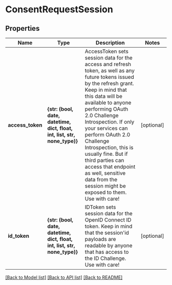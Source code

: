 # ConsentRequestSession


## Properties
Name | Type | Description | Notes
------------ | ------------- | ------------- | -------------
**access_token** | **{str: (bool, date, datetime, dict, float, int, list, str, none_type)}** | AccessToken sets session data for the access and refresh token, as well as any future tokens issued by the refresh grant. Keep in mind that this data will be available to anyone performing OAuth 2.0 Challenge Introspection. If only your services can perform OAuth 2.0 Challenge Introspection, this is usually fine. But if third parties can access that endpoint as well, sensitive data from the session might be exposed to them. Use with care! | [optional] 
**id_token** | **{str: (bool, date, datetime, dict, float, int, list, str, none_type)}** | IDToken sets session data for the OpenID Connect ID token. Keep in mind that the session&#39;id payloads are readable by anyone that has access to the ID Challenge. Use with care! | [optional] 

[[Back to Model list]](../README.md#documentation-for-models) [[Back to API list]](../README.md#documentation-for-api-endpoints) [[Back to README]](../README.md)


